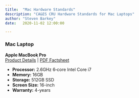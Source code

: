 ```yaml
---
title:  "Mac Hardware Standards"
description: "CA&ES CRU Hardware Standards for Mac Laptops"
author: "Steven Barkey"
date:   2020-11-02 12:00:00

---
```

<h3>Mac Laptop</h3>
<p><b>Apple MacBook Pro</b><br />
<a target="_blank" href="https://www.apple.com/macbook-pro-16/">Product Details</a> | <a target="_blank" href="/media/policies/16-inch MacBook Pro Factsheet.pdf">PDF Factsheet</a></p>
<ul>
	<li><b>Processor:</b> 2.6GHz 6‑core Intel Core i7</li>
	<li><b>Memory:</b> 16GB</li>
	<li><b>Storage:</b> 512GB SSD</li>
	<li><b>Screen Size:</b> 16-inch</li>
	<li><b>Warranty:</b> 4-years</li>
</ul>
